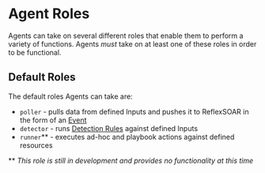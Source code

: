 # Agent Roles

Agents can take on several different roles that enable them to perform a variety of functions. Agents _must_ take on at least one of these roles in order to be functional.

## Default Roles
The default roles Agents can take are:

- `poller` - pulls data from defined Inputs and pushes it to ReflexSOAR in the form of an [Event](../events/index.md)
- `detector` - runs [Detection Rules](../detections/rule-types.md) against defined Inputs
- `runner`** - executes ad-hoc and playbook actions against defined resources

** _This role is still in development and provides no functionality at this time_